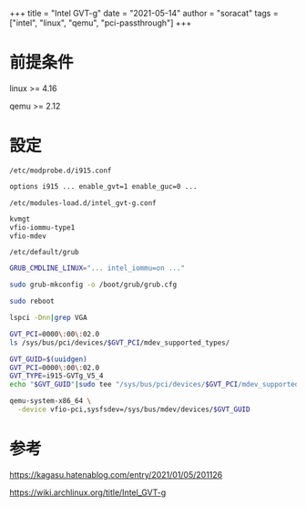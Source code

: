 +++
title = "Intel GVT-g"
date = "2021-05-14"
author = "soracat"
tags = ["intel", "linux", "qemu", "pci-passthrough"]
+++

# 前提条件

linux >= 4.16

qemu >= 2.12

# 設定

`/etc/modprobe.d/i915.conf`

```bash
options i915 ... enable_gvt=1 enable_guc=0 ...
```

`/etc/modules-load.d/intel_gvt-g.conf`

```bash
kvmgt
vfio-iommu-type1
vfio-mdev
```

`/etc/default/grub`

```bash
GRUB_CMDLINE_LINUX="... intel_iommu=on ..."
```

```bash
sudo grub-mkconfig -o /boot/grub/grub.cfg
```

```bash
sudo reboot
```

```bash
lspci -Dnn|grep VGA
```

```bash
GVT_PCI=0000\:00\:02.0
ls /sys/bus/pci/devices/$GVT_PCI/mdev_supported_types/
```

```bash
GVT_GUID=$(uuidgen)
GVT_PCI=0000\:00\:02.0
GVT_TYPE=i915-GVTg_V5_4
echo "$GVT_GUID"|sudo tee "/sys/bus/pci/devices/$GVT_PCI/mdev_supported_types/$GVT_TYPE/create"
```

```bash
qemu-system-x86_64 \
  -device vfio-pci,sysfsdev=/sys/bus/mdev/devices/$GVT_GUID
```

# 参考

https://kagasu.hatenablog.com/entry/2021/01/05/201126

https://wiki.archlinux.org/title/Intel_GVT-g

